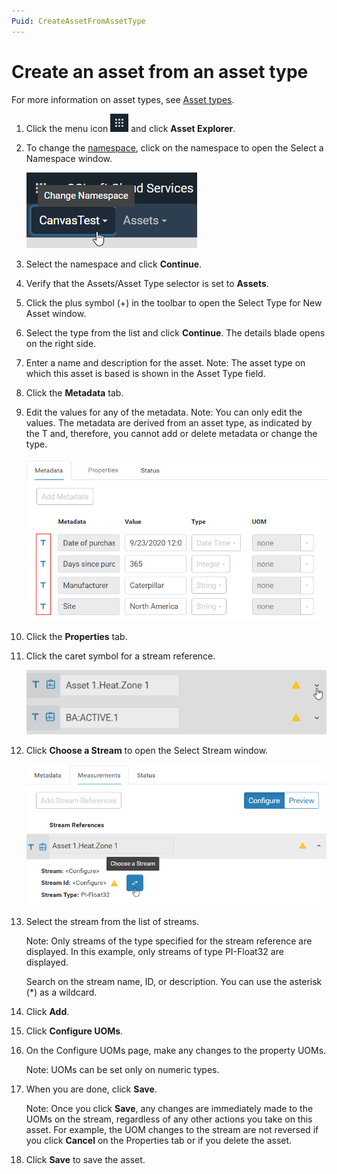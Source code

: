 ```yaml
---
Puid: CreateAssetFromAssetType
---
```


# Create an asset from an asset type

For more information on asset types, see [Asset types](xref:AssetTypes).

1. Click the menu icon ![menu icon](..\images\icon_navigation_bigger.png) and click **Asset Explorer**.

2. To change the [namespace](xref:AccountManagementConcepts#namespace), click on the namespace to open the Select a Namespace window.

    ![Namespace icon](../images/namespace-icon.png)

3. Select the namespace and click **Continue**.

4. Verify that the Assets/Asset Type selector is set to **Assets**.

2. Click the plus symbol (+) in the toolbar to open the Select Type for New Asset window. 

3. Select the type from the list and click **Continue**.
    The details blade opens on the right side.

3. Enter a name and description for the asset.
    Note: The asset type on which this asset is based is shown in the Asset Type field.

4. Click the **Metadata** tab. 

5. Edit the values for any of the metadata.
    Note: You can only edit the values. The metadata are derived from an asset type, as indicated by the T and, therefore, you cannot add or delete metadata or change the type.

    ![Metadata fields](..\images\edit-metadata-fields.png)

7. Click the **Properties** tab.

8. Click the caret symbol for a stream reference. 

    ![](..\images\type-stream-reference-caret.png)

9. Click **Choose a Stream** to open the Select Stream window.

    ![](..\images\choose-stream.png)

10. Select the stream from the list of streams.

     Note: Only streams of the type specified for the stream reference are displayed. In this example, only streams of type PI-Float32 are displayed.

     Search on the stream name, ID, or description. You can use the asterisk (*) as a wildcard.

11. Click **Add**.

12. Click **Configure UOMs**. 

15. On the Configure UOMs page, make any changes to the property UOMs.

    Note: UOMs can be set only on numeric types.

2. When you are done, click **Save**.

     Note: Once you click **Save**, any changes are immediately made to the UOMs on the stream, regardless of any other actions you take on this asset. For example, the UOM changes to the stream are not reversed if you click **Cancel** on the Properties tab or if you delete the asset.

3. Click **Save** to save the asset.
